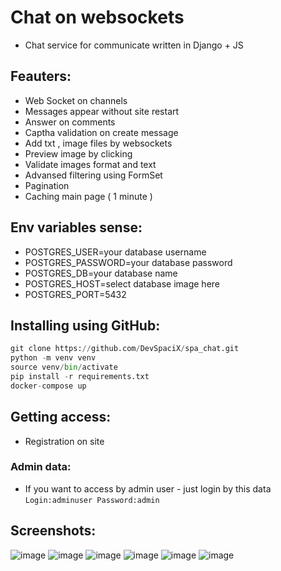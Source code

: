 # Chat on websockets
- Chat service for communicate written in Django + JS

## Feauters:
- Web Socket on channels
- Messages appear without site restart
- Answer on comments 
- Captha validation on create message
- Add txt , image files by websockets
- Preview image by clicking 
- Validate images format and text 
- Advansed filtering using FormSet
- Pagination
- Сaching main page ( 1 minute )

## Env variables sense: 
- POSTGRES_USER=your database username
- POSTGRES_PASSWORD=your database password
- POSTGRES_DB=your database name
- POSTGRES_HOST=select database image here
- POSTGRES_PORT=5432

## Installing using GitHub:
```python
git clone https://github.com/DevSpaciX/spa_chat.git
python -m venv venv
source venv/bin/activate
pip install -r requirements.txt
docker-compose up
```
## Getting access:
- Registration on site
### Admin data:
- If you want to access by admin user - just login by this data ```Login:adminuser Password:admin```

## Screenshots:
![image](https://user-images.githubusercontent.com/102595649/226098831-abf7479b-cb6f-4602-8d23-cd387e560b65.png)
![image](https://user-images.githubusercontent.com/102595649/226098889-9c378c17-90c0-4a73-8edf-725a7458e1a5.png)
![image](https://user-images.githubusercontent.com/102595649/226098928-366e10de-f2eb-4fd5-886c-ec58dedbde07.png)
![image](https://user-images.githubusercontent.com/102595649/226099560-17733194-defe-47ce-b1d2-90b17b9b4c77.png)
![image](https://user-images.githubusercontent.com/102595649/226099830-318ce8c8-e0a3-4cd6-8995-46286c0ff730.png)
![image](https://user-images.githubusercontent.com/102595649/226103300-df6ee408-0c4b-47f1-a7f9-e42233699ddd.png)


